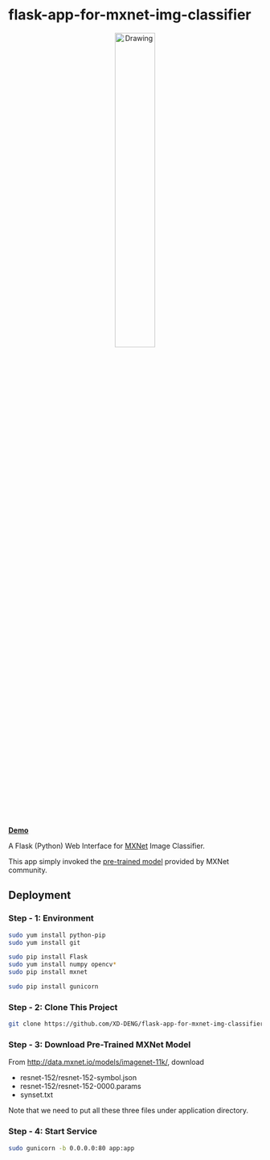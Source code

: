 # flask-app-for-mxnet-img-classifier

<p align="center">
<img src="https://raw.githubusercontent.com/XD-DENG/flask-app-for-mxnet-img-classifier/master/static/img/screenshot.png" alt="Drawing" style="width:40%;"/>
</p>

[**Demo**](http://side-1.seekingqed.com)

A Flask (Python) Web Interface for [MXNet](http://mxnet.io/) Image Classifier.

This app simply invoked the [pre-trained model](http://mxnet.io/tutorials/python/predict_image.html) provided by MXNet community. 

## Deployment

### Step - 1: Environment
```bash
sudo yum install python-pip
sudo yum install git

sudo pip install Flask
sudo yum install numpy opencv*
sudo pip install mxnet

sudo pip install gunicorn
```

### Step - 2: Clone This Project

```bash
git clone https://github.com/XD-DENG/flask-app-for-mxnet-img-classifier.git
```

### Step - 3: Download Pre-Trained MXNet Model

From http://data.mxnet.io/models/imagenet-11k/, download

- resnet-152/resnet-152-symbol.json
- resnet-152/resnet-152-0000.params
- synset.txt

Note that we need to put all these three files under application directory.

### Step - 4: Start Service

```bash
sudo gunicorn -b 0.0.0.0:80 app:app
```
